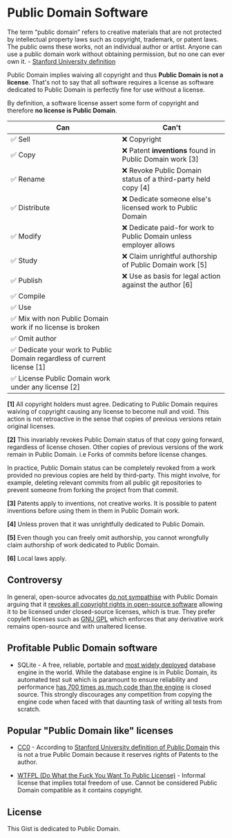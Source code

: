 # Public Domain Software

The term “public domain” refers to creative materials that are not protected by intellectual property laws such as copyright, trademark, or patent laws. The public owns these works, not an individual author or artist. Anyone can use a public domain work without obtaining permission, but no one can ever own it. - [Stanford University definition](https://fairuse.stanford.edu/overview/public-domain/welcome/)

Public Domain implies waiving all copyright and thus **Public Domain is not a license**. That's not to say that all software requires a license as software dedicated to Public Domain is perfectly fine for use without a license.

By definition, a software license assert some form of copyright and therefore **no license is Public Domain**.


**Can** | **Can't**
--- | ---
✅ Sell| ❌ Copyright
✅ Copy| ❌ Patent **inventions** found in Public Domain work [3]
✅ Rename| ❌ Revoke Public Domain status of a third-party held copy [4]
✅ Distribute| ❌ Dedicate someone else's licensed work to Public Domain
✅ Modify| ❌ Dedicate paid-for work to Public Domain unless employer allows
✅ Study| ❌ Claim unrightful authorship of Public Domain work [5]
✅ Publish| ❌ Use as basis for legal action against the author [6]
✅ Compile|
✅ Use|
✅ Mix with non Public Domain work if no license is broken|
✅ Omit author|
✅ Dedicate your work to Public Domain regardless of current license [1]|
✅ License Public Domain work under any license [2]|

**[1]** All copyright holders must agree. Dedicating to Public Domain requires waiving of copyright causing any license to become null and void. This action is not retroactive in the sense that copies of previous versions retain original licenses.

**[2]** This invariably revokes Public Domain status of that copy going forward, regardless of license chosen. Other copies of previous versions of the work remain in Public Domain. i.e Forks of commits before license changes.

In practice, Public Domain status can be completely revoked from a work provided no previous copies are held by third-party. This might involve, for example, deleting relevant commits from all public git repositories to prevent someone from forking the project from that commit.

**[3]** Patents apply to inventions, not creative works. It is possible to patent inventions before using them in them in Public Domain work.

**[4]** Unless proven that it was unrightfully dedicated to Public Domain.

**[5]** Even though you can freely omit authorship, you cannot wrongfully claim authorship of work dedicated to Public Domain.

**[6]** Local laws apply.

## Controversy

In general, open-source advocates [do not sympathise](https://opensource.org/faq#public-domain) with Public Domain arguing that it [revokes all copyright rights in open-source software](https://opensource.org/faq#cc-zero) allowing it to be licensed under closed-source licenses, which is true. They prefer copyleft licenses such as [GNU GPL](https://en.wikipedia.org/wiki/GNU_General_Public_License) which enforces that any derivative work remains open-source and with unaltered license.

## Profitable Public Domain software

* SQLite - A free, reliable, portable and [most widely deployed](https://www.sqlite.org/mostdeployed.html) database engine in the world. While the database engine is in Public Domain, its automated test suit which is paramount to ensure reliability and performance [has 700 times as much code than the engine](https://www.sqlite.org/testing.html) is closed source. This strongly discourages any competition from copying the engine code when faced with that daunting task of writing all tests from scratch.

## Popular "Public Domain like" licenses

* [CC0](https://creativecommons.org/publicdomain/zero/1.0/legalcode) - According to [Stanford University definition of Public Domain](https://fairuse.stanford.edu/overview/public-domain/welcome/) this is not a true Public Domain because it reserves rights of Patents to the author.

* [WTFPL (Do What the Fuck You Want To Public License)](https://en.wikipedia.org/wiki/WTFPL#Version_2) - Informal license that implies total freedom of use. Cannot be considered Public Domain compatible as it contains copyright.

## License

This Gist is dedicated to Public Domain.